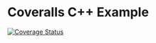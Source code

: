 # Coveralls C++ Example

[![Coverage Status](https://coveralls.io/repos/github/badges/shields/badge.svg?branch=main)](https://coveralls.io/github/badges/shields?branch=main)